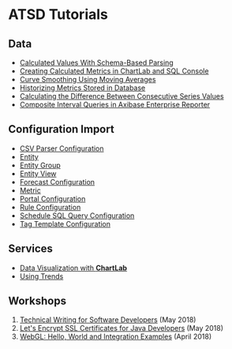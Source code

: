 # ATSD Tutorials

## Data

* [Calculated Values With Schema-Based Parsing](schema-based-parser-mod/README.md)
* [Creating Calculated Metrics in ChartLab and SQL Console](add-calculated-value/README.md)
* [Curve Smoothing Using Moving Averages](moving-avg/README.md)
* [Historizing Metrics Stored in Database](historize/README.md)
* [Calculating the Difference Between Consecutive Series Values](subtract-subsequent-values/README.md)
* [Composite Interval Queries in Axibase Enterprise Reporter](composite-intervals/README.md)

## Configuration Import

* [CSV Parser Configuration](shared/import-csv-parser.md)
* [Entity](shared/import-entity.md)
* [Entity Group](shared/import-entity-group.md)
* [Entity View](shared/import-entity-view.md)
* [Forecast Configuration](shared/import-forecast.md)
* [Metric](shared/import-metric.md)
* [Portal Configuration](shared/import-portal.md)
* [Rule Configuration](shared/import-rule.md)
* [Schedule SQL Query Configuration](shared/import-scheduled-sql-query.md)
* [Tag Template Configuration](shared/import-tag-template.md)

## Services

* [Data Visualization with **ChartLab**](shared/chartlab.md)
* [Using Trends](shared/trends.md)

## Workshops

1. [Technical Writing for Software Developers](workshop/technical-writing.md) (May 2018)
1. [Let's Encrypt SSL Certificates for Java Developers](workshop/lets-encrypt.md) (May 2018)
1. [WebGL: Hello, World and Integration Examples](workshop/webgl.md) (April 2018)